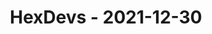 ---
layout: post
title: HexDevs - 2021-12-30
datetime: '2021-12-30T14:00:00-08:00'
name: HexDevs
external_url: https://meetingplace.io/hexdevs/events/6339
online_event: true
year_month: 2021-12
---